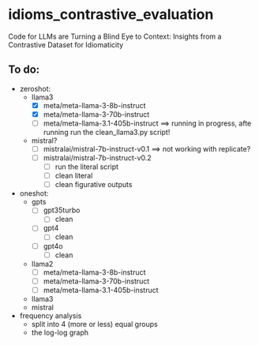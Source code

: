 # idioms_contrastive_evaluation
Code for LLMs are Turning a Blind Eye to Context: Insights from a Contrastive Dataset for Idiomaticity

## To do:
* zeroshot:
  * llama3
    - [X] meta/meta-llama-3-8b-instruct 
    - [X] meta/meta-llama-3-70b-instruct
    - [ ] meta/meta-llama-3.1-405b-instruct ==> running in progress, afte running run the clean_llama3.py script!
  * mistral?
    - [ ] mistralai/mistral-7b-instruct-v0.1 ==> not working with replicate?
    - [ ] mistralai/mistral-7b-instruct-v0.2
        - [ ] run the literal script
        - [ ] clean literal
        - [ ] clean figurative outputs
* oneshot:
  * gpts
    - [ ] gpt35turbo
        - [ ] clean
    - [ ] gpt4
        - [ ] clean
    - [ ] gpt4o
        - [ ] clean
          
  * llama2
    - [ ] meta/meta-llama-3-8b-instruct
    - [ ] meta/meta-llama-3-70b-instruct
    - [ ] meta/meta-llama-3.1-405b-instruct
  * llama3
  * mistral
* frequency analysis
  * split into 4 (more or less) equal groups
  * the log-log graph
